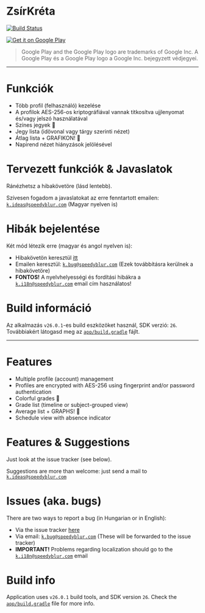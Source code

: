 # ZsírKréta

[![Build Status](https://travis-ci.org/forcemagic/kreta-remastered.svg?branch=master)](https://travis-ci.org/forcemagic/kreta-remastered)

[![Get it on Google Play](https://play.google.com/intl/en_us/badges/images/generic/en_badge_web_generic.png)](https://play.google.com/store/apps/details?id=com.speedyblur.kretaremastered&pcampaignid=MKT-Other-global-all-co-prtnr-py-PartBadge-Mar2515-1)

> Google Play and the Google Play logo are trademarks of Google Inc.
> A Google Play és a Google Play logo a Google Inc. bejegyzett védjegyei.

---

# Funkciók

* Több profil (felhasználó) kezelése
* A profilok AES-256-os kriptográfiával vannak titkosítva ujjlenyomat és/vagy jelszó használatával
* Színes jegyek :rainbow:
* Jegy lista (idövonal vagy tárgy szerinti nézet)
* Átlag lista + GRAFIKON! :tada:
* Napirend nézet hiányzások jelölésével

# Tervezett funkciók & Javaslatok

Ránézhetsz a hibakövetöre (lásd lentebb).

Szívesen fogadom a javaslatokat az erre fenntartott emailen:
[`k.ideas@speedyblur.com`](mailto:k.ideas@speedyblur.com) (Magyar nyelven is)

# Hibák bejelentése

Két mód létezik erre (magyar és angol nyelven is):

* Hibakövetön keresztül [itt](https://github.com/forcemagic/kreta-remastered/issues)
* Emailen keresztül: [`k.bug@speedyblur.com`](mailto:k.bug@speedyblur.com) (Ezek továbbításra kerülnek a hibakövetöre)
* **FONTOS!** A nyelvhelyességi és fordítási hibákra a [`k.i18n@speedyblur.com`](mailto:k.i18n@speedyblur.com) email cím használatos!

# Build információ

Az alkalmazás `v26.0.1`-es build eszközöket használ, SDK verzió: `26`.
Továbbiakért látogasd meg az [`app/build.gradle`](https://github.com/forcemagic/kreta-remastered/blob/master/app/build.gradle) fájlt.

---

# Features

* Multiple profile (account) management
* Profiles are encrypted with AES-256 using fingerprint and/or password authentication
* Colorful grades :rainbow:
* Grade list (timeline or subject-grouped view)
* Average list + GRAPHS! :tada:
* Schedule view with absence indicator

# Features & Suggestions

Just look at the issue tracker (see below).

Suggestions are more than welcome: just send a mail to [`k.ideas@speedyblur.com`](mailto:k.ideas@speedyblur.com)

# Issues (aka. bugs)

There are two ways to report a bug (in Hungarian or in English):

* Via the issue tracker [here](https://github.com/forcemagic/kreta-remastered/issues)
* Via email: [`k.bug@speedyblur.com`](mailto:k.bug@speedyblur.com) (These will be forwarded to the issue tracker)
* **IMPORTANT!** Problems regarding localization should go to the [`k.i18n@speedyblur.com`](mailto:k.i18n@speedyblur.com) email

# Build info

Application uses `v26.0.1` build tools, and SDK version `26`.
Check the [`app/build.gradle`](https://github.com/forcemagic/kreta-remastered/blob/master/app/build.gradle) file for more info.
